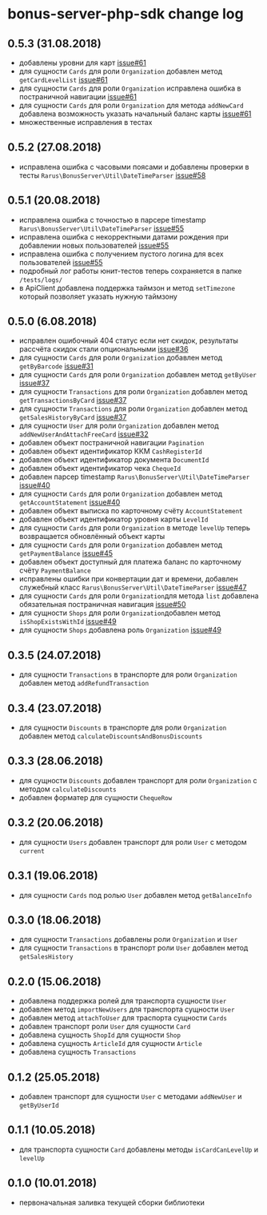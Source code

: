 # bonus-server-php-sdk change log

## 0.5.3 (31.08.2018)
- добавлены уровни для карт [issue#61](https://github.com/rarus/bonus-server-php-sdk/issues/61)
- для сущности `Cards` для роли `Organization` добавлен метод `getCardLevelList` [issue#61](https://github.com/rarus/bonus-server-php-sdk/issues/61) 
- для сущности `Cards` для роли `Organization` исправлена ошибка в постраничной навигации [issue#61](https://github.com/rarus/bonus-server-php-sdk/issues/61)
- для сущности `Cards` для роли `Organization` для метода `addNewCard` добавлена возможность указать начальный баланс карты [issue#61](https://github.com/rarus/bonus-server-php-sdk/issues/61) 
- множественные исправления в тестах

## 0.5.2 (27.08.2018)
- исправлена ошибка c часовыми поясами и добавлены проверки в тесты `Rarus\BonusServer\Util\DateTimeParser` [issue#58](https://github.com/rarus/bonus-server-php-sdk/issues/58)

## 0.5.1 (20.08.2018)
- исправлена ошибка с точностью в парсере timestamp `Rarus\BonusServer\Util\DateTimeParser` [issue#55](https://github.com/rarus/bonus-server-php-sdk/issues/55)
- исправлена ошибка с некорректными датами рождения при добавлении новых пользователей [issue#55](https://github.com/rarus/bonus-server-php-sdk/issues/55)
- исправлена ошибка с получением пустого логина для всех пользователей [issue#55](https://github.com/rarus/bonus-server-php-sdk/issues/55)
- подробный лог работы юнит-тестов теперь сохраняется в папке `/tests/logs/`
- в ApiClient добавлена поддержка таймзон и метод `setTimezone` который позволяет указать нужную таймзону

## 0.5.0 (6.08.2018)
- исправлен ошибочный 404 статус если нет скидок, результаты рассчёта скидок стали опциональными [issue#36](https://github.com/rarus/bonus-server-php-sdk/issues/36)
- для сущности `Cards` для роли `Organization` добавлен метод `getByBarcode` [issue#31](https://github.com/rarus/bonus-server-php-sdk/issues/31) 
- для сущности `Cards` для роли `Organization` добавлен метод `getByUser` [issue#37](https://github.com/rarus/bonus-server-php-sdk/issues/37)
- для сущности `Transactions` для роли `Organization` добавлен метод `getTransactionsByCard` [issue#37](https://github.com/rarus/bonus-server-php-sdk/issues/37)
- для сущности `Transactions` для роли `Organization` добавлен метод `getSalesHistoryByCard` [issue#37](https://github.com/rarus/bonus-server-php-sdk/issues/37)
- для сущности `User` для роли `Organization` добавлен метод `addNewUserAndAttachFreeCard` [issue#32](https://github.com/rarus/bonus-server-php-sdk/issues/32)
- добавлен объект постраничной навигации `Pagination`
- добавлен объект идентификатор ККМ `CashRegisterId`
- добавлен объект идентификатор документа `DocumentId`
- добавлен объект идентификатор чека `ChequeId`
- добавлен парсер timestamp `Rarus\BonusServer\Util\DateTimeParser` [issue#40](https://github.com/rarus/bonus-server-php-sdk/issues/40)
- для сущности `Cards` для роли `Organization` добавлен метод `getAccountStatement` [issue#40](https://github.com/rarus/bonus-server-php-sdk/issues/40)
- добавлен объект выписка по карточному счёту `AccountStatement`
- добавлен объект идентификатор уровня карты `LevelId`
- для сущности `Cards` для роли `Organization` в методе `levelUp` теперь возвращается обновлённый объект карты
- для сущности `Cards` для роли `Organization` добавлен метод `getPaymentBalance` [issue#45](https://github.com/rarus/bonus-server-php-sdk/issues/45)
- добавлен объект доступный для платежа баланс по карточному счёту `PaymentBalance`
- исправлены ошибки при конвертации дат и времени, добавлен служебный класс `Rarus\BonusServer\Util\DateTimeParser` [issue#47](https://github.com/rarus/bonus-server-php-sdk/issues/47) 
- для сущности `Cards` для роли `Organization`для метода `list` добавлена обязательная постраничная навигация [issue#50](https://github.com/rarus/bonus-server-php-sdk/issues/50)
- для сущности `Shops` для роли `Organization`добавлен метод `isShopExistsWithId` [issue#49](https://github.com/rarus/bonus-server-php-sdk/issues/49)
- для сущности `Shops` добавлена роль `Organization` [issue#49](https://github.com/rarus/bonus-server-php-sdk/issues/49)


## 0.3.5 (24.07.2018)
- для сущности `Transactions` в транспорте для роли `Organization` добавлен метод `addRefundTransaction`

## 0.3.4 (23.07.2018)
- для сущности `Discounts` в транспорте для роли `Organization` добавлен метод `calculateDiscountsAndBonusDiscounts`

## 0.3.3 (28.06.2018)
- для сущности `Discounts` добавлен транспорт для роли `Organization` с методом `calculateDiscounts`
- добавлен форматер для сущности `ChequeRow`

## 0.3.2 (20.06.2018)
- для сущности `Users` добавлен транспорт для роли `User` с методом `current`

## 0.3.1 (19.06.2018)
- для сущности `Cards` под ролью `User` добавлен метод `getBalanceInfo`

## 0.3.0 (18.06.2018)
- для сущности `Transactions` добавлены роли `Organization` и `User`
- для сущности `Transactions` в транспорт роли `User` добавлен метод `getSalesHistory`

## 0.2.0 (15.06.2018)
- добавлена поддержка ролей для транспорта сущности `User`
- добавлен метод `importNewUsers` для транспорта сущности `User`
- добавлен метод `attachToUser` для траспорта сущности `Cards`
- добавлен транспорт роли `User` для сущности `Card`
- добавлена сущность `ShopId` для сущности `Shop`
- добавлена сущность `ArticleId` для сущности `Article`
- добавлена сущность `Transactions`

## 0.1.2 (25.05.2018)
- добавлен транспорт для сущности `User` c методами `addNewUser` и `getByUserId`

## 0.1.1 (10.05.2018)
- для транспорта сущности `Card` добавлены методы `isCardCanLevelUp` и `levelUp` 

## 0.1.0 (10.01.2018)
* первоначальная заливка текущей сборки библиотеки